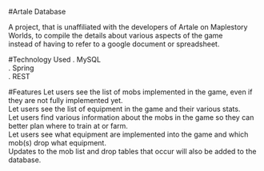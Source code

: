 #Artale Database

A project, that is unaffiliated with the developers of Artale on Maplestory Worlds, to compile the details about various aspects of the game <br />
instead of having to refer to a google document or spreadsheet. 


#Technology Used
. MySQL <br />
. Spring <br />
. REST <br />


#Features
Let users see the list of mobs implemented in the game, even if they are not fully implemented yet. <br />
Let users see the list of equipment in the game and their various stats. <br />
Let users find various information about the mobs in the game so they can better plan where to train at or farm. <br />
Let users see what equipment are implemented into the game and which mob(s) drop what equipment. <br />
Updates to the mob list and drop tables that occur will also be added to the database. <br />


